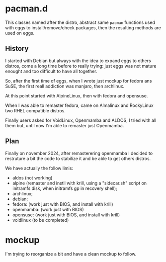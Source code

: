 # pacman.d

This classes named after the distro, abstract same `pacman` functions used with eggs to install/remove/check packages, then the resulting methods are used on eggs.

## History
I started with Debian but always with the idea to expand eggs to others distros, come a long time before to really trying: just eggs was not mature enought and too difficult to have all together.

So, after the first time of eggs, when I wrote just mockup for fedora ans SuSE, the first reall addiction was manjaro, then archlinux.

At this point started with AlpineLinux, then with fedora and opensuse. 

When I was able to remaster fedora, came on Almalinux and RockyLinux two RHEL compatible distros.

Finally users asked for VoidLinux, Openmamba and ALDOS, I tried with all them but, until now I'm able to remaster just Openmamba.

## Plan
Finally on november 2024, after remasterering openmamba I decided to restruture a bit the code to stabilize it and be able to get others distros.

We have actually the follow limis:
* aldos (not working)
* alpine (remaster and instll with krill, using a "sidecar.sh" script on initramfs disk, when initramfs gp in recovery shell);
* archlinux;
* debian;
* fedora: (work just with BIOS, and install with krill)
* openmamba: (work just with BIOS)
* opensuse: (work just with BIOS, and install with krill)
* voidlinux (to be completed)

# mockup
I'm trying to reorganize a bit and have a clean mockup to follow.

